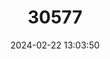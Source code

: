 ---
title: "30577"
category: "Protium panamense"
draft: false
date: 2024-02-22 13:03:50
languages:
  Spanish; Castilian: ["Copal"]
---